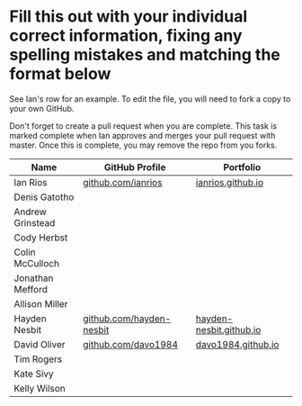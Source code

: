 # Fill this out with your individual correct information, fixing any spelling mistakes and matching the format below

See Ian's row for an example. To edit the file, you will need to fork a copy to your own GitHub.

Don't forget to create a pull request when you are complete. This task is marked complete when Ian approves and merges your pull request with master. Once this is complete, you may remove the repo from you forks.

| Name             | GitHub Profile                                   | Portfolio                                      |
| ---------------- | ------------------------------------------------ | ---------------------------------------------- |
| Ian Rios         | [github.com/ianrios](https://github.com/ianrios) | [ianrios.github.io](https://ianrios.github.io) |
| Denis Gatotho    |                                                  |                                                |
| Andrew Grinstead |                                                  |                                                |
| Cody Herbst      |                                                  |                                                |
| Colin McCulloch  |                                                  |                                                |
| Jonathan Mefford |                                                  |                                                |
| Allison Miller   |                                                  |                                                |
| Hayden Nesbit    | [github.com/hayden-nesbit](https://github.com/hayden-nesbit)| [hayden-nesbit.github.io](https://hayden-nesbit.github.io) |
| David Oliver     | [github.com/davo1984](https://github.com/davo1984) | [davo1984.github.io](https://davo1984.github.io) |
| Tim Rogers       |                                                  |                                                |
| Kate Sivy        |                                                  |                                                |
| Kelly Wilson     |                                                  |                                                |
